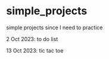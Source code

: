 # simple_projects
simple projects since I need to practice


2 Oct 2023: to do list

13 Oct 2023: tic tac toe
